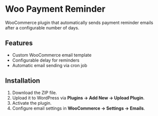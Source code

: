 # Woo Payment Reminder

WooCommerce plugin that automatically sends payment reminder emails after a configurable number of days.

## Features
- Custom WooCommerce email template
- Configurable delay for reminders
- Automatic email sending via cron job

## Installation
1. Download the ZIP file.
2. Upload it to WordPress via **Plugins → Add New → Upload Plugin**.
3. Activate the plugin.
4. Configure email settings in **WooCommerce → Settings → Emails**.
